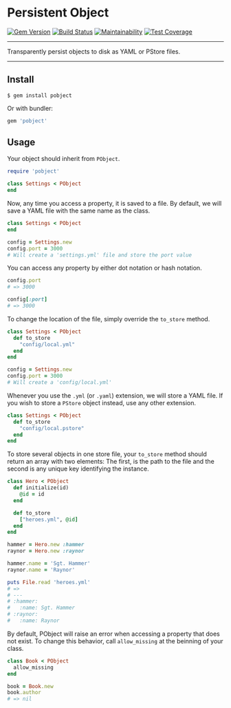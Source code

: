 Persistent Object
==================================================

[![Gem Version](https://badge.fury.io/rb/pobject.svg)](https://badge.fury.io/rb/pobject)
[![Build Status](https://travis-ci.com/DannyBen/pobject.svg?branch=master)](https://travis-ci.com/DannyBen/pobject)
[![Maintainability](https://api.codeclimate.com/v1/badges/aa8fa554a6b71904cd4e/maintainability)](https://codeclimate.com/github/DannyBen/pobject/maintainability)
[![Test Coverage](https://api.codeclimate.com/v1/badges/aa8fa554a6b71904cd4e/test_coverage)](https://codeclimate.com/github/DannyBen/pobject/test_coverage)


---

Transparently persist objects to disk as YAML or PStore files.

---

Install
--------------------------------------------------

```
$ gem install pobject
```

Or with bundler:

```ruby
gem 'pobject'
```

Usage
--------------------------------------------------

Your object should inherit from `PObject`.

```ruby
require 'pobject'

class Settings < PObject
end
```

Now, any time you access a property, it is saved to a file. By default, we
will save a YAML file with the same name as the class.


```ruby
class Settings < PObject
end

config = Settings.new
config.port = 3000
# Will create a 'settings.yml' file and store the port value
```

You can access any property by either dot notation or hash notation.

```ruby
config.port
# => 3000

config[:port]
# => 3000
```

To change the location of the file, simply override the `to_store` method.

```ruby
class Settings < PObject
  def to_store
    "config/local.yml"
  end
end

config = Settings.new
config.port = 3000
# Will create a 'config/local.yml'
```

Whenever you use the `.yml` (or `.yaml`) extension, we will store a YAML 
file. If you wish to store a `PStore` object instead, use any other 
extension.

```ruby
class Settings < PObject
  def to_store
    "config/local.pstore"
  end
end
```

To store several objects in one store file, your `to_store` method should 
return an array with two elements: The first, is the path to the file and 
the second is any unique key identifying the instance.

```ruby
class Hero < PObject
  def initialize(id)
    @id = id
  end

  def to_store
    ["heroes.yml", @id]
  end
end

hammer = Hero.new :hammer
raynor = Hero.new :raynor

hammer.name = 'Sgt. Hammer'
raynor.name = 'Raynor'

puts File.read 'heroes.yml'
# => 
# ---
# :hammer:
#   :name: Sgt. Hammer
# :raynor:
#   :name: Raynor
```

By default, PObject will raise an error when accessing a property that does
not exist. To change this behavior, call `allow_missing` at the beinning of
your class.

```ruby
class Book < PObject
  allow_missing
end

book = Book.new
book.author
# => nil
```
